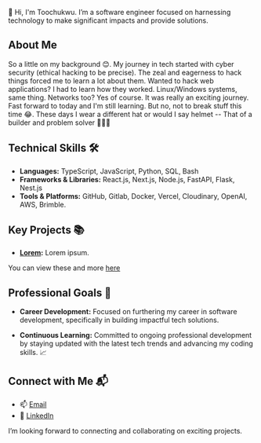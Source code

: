 👋 Hi, I'm Toochukwu. I’m a software engineer focused on harnessing technology to make significant impacts and provide solutions.

## About Me
So a little on my background 😊. My journey in tech started with cyber security (ethical hacking to be precise). The zeal and eagerness to hack things forced me to learn a lot about them. Wanted to hack web applications? I had to learn how they worked. Linux/Windows systems, same thing. Networks too? Yes of course. It was really an exciting journey. Fast forward to today and I'm still learning. But no, not to break stuff this time 😂. These days I wear a different hat or would I say helmet -- That of a builder and problem solver 👷🏾‍♂️

## Technical Skills 🛠️
- **Languages:** TypeScript, JavaScript, Python, SQL, Bash
- **Frameworks & Libraries:** React.js, Next.js, Node.js, FastAPI, Flask, Nest.js
- **Tools & Platforms:** GitHub, Gitlab, Docker, Vercel, Cloudinary, OpenAI, AWS, Brimble.


## Key Projects 📚
- **[Lorem](https://):** Lorem ipsum.

You can view these and more [here](https:///#)

## Professional Goals 🚀
- **Career Development:** Focused on furthering my career in software development, specifically in building impactful tech solutions.
  
- **Continuous Learning:** Committed to ongoing professional development by staying updated with the latest tech trends and advancing my coding skills. 📈

## Connect with Me 📬
- 📫 [Email](chukwu.toochukwu@lmu.edu.ng)
- 🔗 [LinkedIn]()

I’m looking forward to connecting and collaborating on exciting projects.

